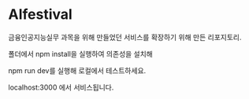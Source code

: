 # AIfestival

금융인공지능실무 과목을 위해 만들었던 서비스를 확장하기 위해 만든 리포지토리.

폴더에서 npm install을 실행하여 의존성을 설치해

npm run dev를 실행해 로컬에서 테스트하세요.

localhost:3000 에서 서비스됩니다.
